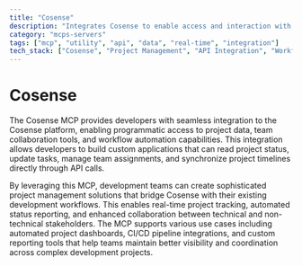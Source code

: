 ```yaml
---
title: "Cosense"
description: "Integrates Cosense to enable access and interaction with project data for enhanced project management and collaboration workflows."
category: "mcps-servers"
tags: ["mcp", "utility", "api", "data", "real-time", "integration"]
tech_stack: ["Cosense", "Project Management", "API Integration", "Workflow Automation", "Team Collaboration"]
---
```


# Cosense

The Cosense MCP provides developers with seamless integration to the Cosense platform, enabling programmatic access to project data, team collaboration tools, and workflow automation capabilities. This integration allows developers to build custom applications that can read project status, update tasks, manage team assignments, and synchronize project timelines directly through API calls.

By leveraging this MCP, development teams can create sophisticated project management solutions that bridge Cosense with their existing development workflows. This enables real-time project tracking, automated status reporting, and enhanced collaboration between technical and non-technical stakeholders. The MCP supports various use cases including automated project dashboards, CI/CD pipeline integrations, and custom reporting tools that help teams maintain better visibility and coordination across complex development projects.
